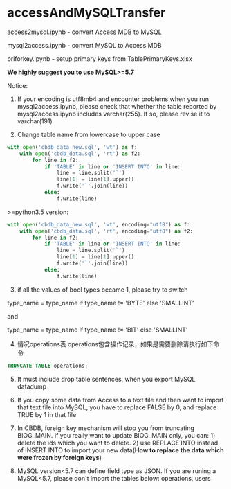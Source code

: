 # accessAndMySQLTransfer

access2mysql.ipynb - convert Access MDB to MySQL

mysql2access.ipynb -  convert MySQL to Access MDB

priforkey.ipynb - setup primary keys from TablePrimaryKeys.xlsx

**We highly suggest you to use MySQL>=5.7**

Notice:

1. If your encoding is utf8mb4 and encounter problems when you run mysql2access.ipynb, please check that whether the table reported by mysql2access.ipynb includes varchar(255). If so, please revise it to varchar(191)

2. Change table name from lowercase to upper case
```python
with open('cbdb_data_new.sql', 'wt') as f:
    with open('cbdb_data.sql', 'rt') as f2:
        for line in f2:
            if 'TABLE' in line or 'INSERT INTO' in line:
                line = line.split('`')
                line[1] = line[1].upper()
                f.write('`'.join(line))
            else:
                f.write(line)
```

 &gt;=python3.5 version:
```python
with open('cbdb_data_new.sql', 'wt', encoding="utf8") as f:
    with open('cbdb_data.sql', 'rt', encoding="utf8") as f2:
        for line in f2:
            if 'TABLE' in line or 'INSERT INTO' in line:
                line = line.split('`')
                line[1] = line[1].upper()
                f.write('`'.join(line))
            else:
                f.write(line)
```

3. if all the values of bool types became 1, please try to switch

type_name = type_name if type_name != 'BYTE' else 'SMALLINT'

and

type_name = type_name if type_name != 'BIT' else 'SMALLINT'


4. 情况operations表
operations包含操作记录，如果是需要删除请执行如下命令
```sql
TRUNCATE TABLE operations;
```

5. It must include drop table sentences, when you export MySQL datadump

6. If you copy some data from Access to a text file and then want to import that text file into MySQL, you have to replace FALSE by 0, and replace TRUE by 1 in that file

7. In CBDB, foreign key mechanism will stop you from truncating BIOG_MAIN. If you really want to update BIOG_MAIN only, you can: 1) delete the ids which you want to delete. 2) use REPLACE INTO instead of INSERT INTO to import your new data(**How to replace the data which were frozen by foreign keys**)

8. MySQL version<5.7 can define field type as JSON. If you are runing a MySQL<5.7, please don't import the tables below: operations, users

